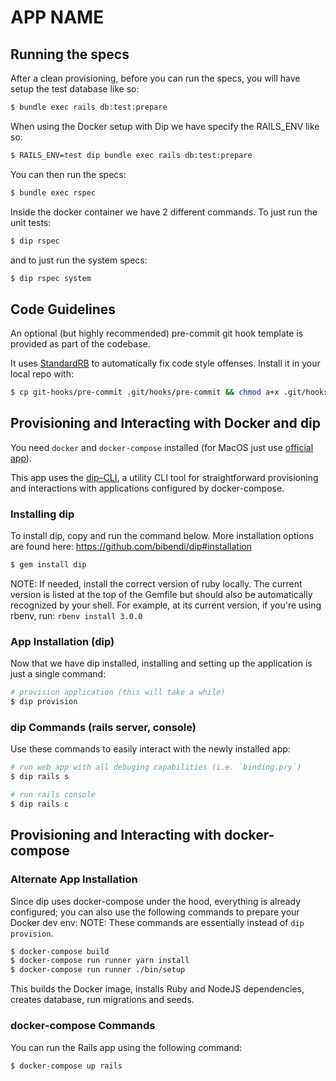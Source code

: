 # APP NAME

## Running the specs

After a clean provisioning, before you can run the specs, you will have setup the test database like so:

```sh
$ bundle exec rails db:test:prepare
```

When using the Docker setup with Dip we have specify the RAILS_ENV like so:

```sh
$ RAILS_ENV=test dip bundle exec rails db:test:prepare
```

You can then run the specs:

```sh
$ bundle exec rspec
```

Inside the docker container we have 2 different commands. To just run the unit tests:

```sh
$ dip rspec
```

and to just run the system specs:

```sh
$ dip rspec system
```

## Code Guidelines

An optional (but highly recommended) pre-commit git hook template is provided as part of the codebase.

It uses [StandardRB](https://github.com/testdouble/standard) to automatically fix code style offenses. Install it in your local repo with:

```sh
$ cp git-hooks/pre-commit .git/hooks/pre-commit && chmod a+x .git/hooks/pre-commit
```
## Provisioning and Interacting with Docker and dip

You need `docker` and `docker-compose` installed (for MacOS just use [official app](https://docs.docker.com/engine/installation/mac/)).

This app uses the [dip–CLI](https://github.com/bibendi/dip), a utility CLI tool for straightforward provisioning and interactions with applications configured by docker-compose.

### Installing dip

To install dip, copy and run the command below. More installation options are found here: https://github.com/bibendi/dip#installation

```sh
$ gem install dip
```

NOTE: If needed, install the correct version of ruby locally. The current version is listed at the top of the Gemfile but should also be automatically recognized by your shell. For example, at its current version, if you're using rbenv, run: `rbenv install 3.0.0`

### App Installation (dip)

Now that we have dip installed, installing and setting up the application is just a single command:

```sh
# provision application (this will take a while)
$ dip provision
```

### dip Commands (rails server, console)

Use these commands to easily interact with the newly installed app:

```sh
# run web app with all debuging capabilities (i.e. `binding.pry`)
$ dip rails s

# run rails console
$ dip rails c
```

## Provisioning and Interacting with docker-compose

### Alternate App Installation

Since dip uses docker-compose under the hood, everything is already configured; you can also use the following commands to prepare your Docker dev env:
NOTE: These commands are essentially instead of `dip provision`.

```sh
$ docker-compose build
$ docker-compose run runner yarn install
$ docker-compose run runner ./bin/setup
```

This builds the Docker image, installs Ruby and NodeJS dependencies, creates database, run migrations and seeds.

### docker-compose Commands

You can run the Rails app using the following command:

```sh
$ docker-compose up rails
```